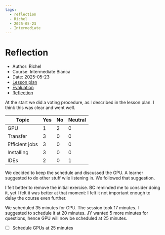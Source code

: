 ```yaml
---
tags:
  - reflection
  - Richel
  - 2025-05-23
  - Intermediate
---
```


# Reflection

- Author: Richel
- Course: Intermediate Bianca
- Date: 2025-05-23
- [Lesson plan](../../lesson_plans/20250523/20250523_richel.md)
- [Evaluation](../../evaluations/20250523/README.md)
- [Reflection](../../reflections/20250523/20250523_richel.md)

At the start we did a voting procedure,
as I described in the lesson plan.
I think this was clear and went well.

Topic         |Yes|No |Neutral
--------------|---|---|-------
GPU           |1  |2  |0
Transfer      |3  |0  |0
Efficient jobs|3  |0  |0
Installing    |3  |0  |0
IDEs          |2  |0  |1

We decided to keep the schedule and discussed the GPU.
A learner suggested to do other stuff wile listening in.
We followed that suggestion.

I felt better to remove the initial exercise.
BC reminded me to consider doing it, yet I felt it was better at that moment:
I felt it not important enough to delay the course even further.

We scheduled 35 minutes for GPU. The session took 17 minutes.
I suggested to schedule it at 20 minutes. JY wanted 5 more minutes
for questions, hence GPU will now be scheduled at 25 minutes.

- [ ] Schedule GPUs at 25 minutes
